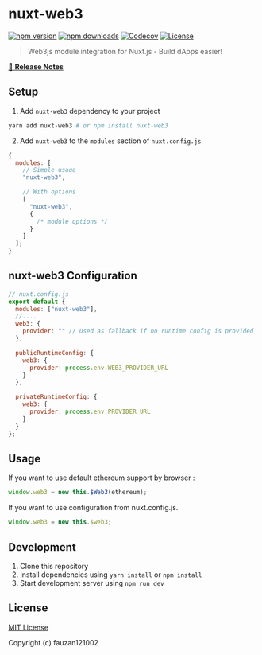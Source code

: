 # nuxt-web3

[![npm version][npm-version-src]][npm-version-href]
[![npm downloads][npm-downloads-src]][npm-downloads-href]
[![Codecov][codecov-src]][codecov-href]
[![License][license-src]][license-href]

> Web3js module integration for Nuxt.js - Build dApps easier!

[📖 **Release Notes**](./CHANGELOG.md)

## Setup

1. Add `nuxt-web3` dependency to your project

```bash
yarn add nuxt-web3 # or npm install nuxt-web3
```

2. Add `nuxt-web3` to the `modules` section of `nuxt.config.js`

```js
{
  modules: [
    // Simple usage
    "nuxt-web3",

    // With options
    [
      "nuxt-web3",
      {
        /* module options */
      }
    ]
  ];
}
```

## nuxt-web3 Configuration

```js
// nuxt.config.js
export default {
  modules: ["nuxt-web3"],
  //....
  web3: {
    provider: "" // Used as fallback if no runtime config is provided
  },

  publicRuntimeConfig: {
    web3: {
      provider: process.env.WEB3_PROVIDER_URL
    }
  },

  privateRuntimeConfig: {
    web3: {
      provider: process.env.PROVIDER_URL
    }
  }
};
```

## Usage

If you want to use default ethereum support by browser :

```js
window.web3 = new this.$Web3(ethereum);
```

If you want to use configuration from nuxt.config.js.

```js
window.web3 = new this.$web3;
```

## Development

1. Clone this repository
2. Install dependencies using `yarn install` or `npm install`
3. Start development server using `npm run dev`

## License

[MIT License](./LICENSE)

Copyright (c) fauzan121002

<!-- Badges -->

[npm-version-src]: https://img.shields.io/npm/v/nuxt-web3/latest.svg
[npm-version-href]: https://npmjs.com/package/nuxt-web3
[npm-downloads-src]: https://img.shields.io/npm/dt/nuxt-web3.svg
[npm-downloads-href]: https://npmjs.com/package/nuxt-web3
[codecov-src]: https://img.shields.io/codecov/c/github/fauzan121002/nuxt-web3.svg
[codecov-href]: https://codecov.io/gh/fauzan121002/nuxt-web3
[license-src]: https://img.shields.io/npm/l/nuxt-web3.svg
[license-href]: https://npmjs.com/package/nuxt-web3

